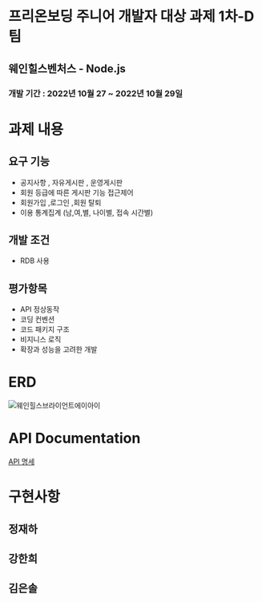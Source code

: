 # 프리온보딩 주니어 개발자 대상 과제  1차-D팀

## 웨인힐스벤처스 - Node.js

### 개발 기간 : 2022년 10월 27  ~ 2022년 10월 29일

# 과제 내용


## 요구 기능

- 공지사항 , 자유게시판 , 운영게시판
- 회원 등급에 따른 게시판 기능 접근제어
- 회원가입 ,로그인 ,회원 탈퇴
- 이용 통계집계 (남,여,별, 나이별, 접속 시간별)

## 개발 조건

- RDB 사용

## 평가항목

- API 정상동작
- 코딩 컨벤션
- 코드 패키지 구조
- 비지니스 로직
- 확장과 성능을 고려한 개발

# ERD
![웨인힐스브라이언트에이아이](https://user-images.githubusercontent.com/64879792/198527151-8b07c8fd-7144-49eb-9cd2-b85bd886736f.png)


# API Documentation

[API 명세](https://www.notion.so/API-5182bf90e18a4417a96338375d611eea)


# 구현사항


## 정재하

## 강한희

## 김은솔
